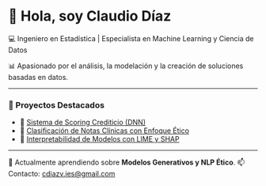 # 👋 Hola, soy Claudio Díaz

💻 Ingeniero en Estadística | Especialista en Machine Learning y Ciencia de Datos  

📊 Apasionado por el análisis, la modelación y la creación de soluciones basadas en datos.

---
### 🚀 Proyectos Destacados
- 🔹 [Sistema de Scoring Crediticio (DNN)](https://github.com/barcklan/portafolio/proyecto1)
- 🔹 [Clasificación de Notas Clínicas con Enfoque Ético](https://github.com/barcklan/portafolio/proyecto2)
- 🔹 [Interpretabilidad de Modelos con LIME y SHAP](https://github.com/barcklan/portafolio/proyecto3)

---
🌱 Actualmente aprendiendo sobre **Modelos Generativos y NLP Ético**.
📫 Contacto: [cdiazv.ies@gmail.com](mailto:cdiazv.ies@gmail.com)
